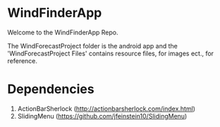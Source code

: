 WindFinderApp
=============

Welcome to the WindFinderApp Repo.

The WindForecastProject folder is the android app and the 'WindForecastProject Files' contains resource files, for images ect., for reference.

Dependencies
=============
1. ActionBarSherlock (http://actionbarsherlock.com/index.html)
2. SlidingMenu (https://github.com/jfeinstein10/SlidingMenu)
